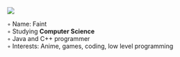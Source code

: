 
<img src="https://github.com/faintsign/faintsign/blob/main/images/1637702131283.png height=400">

◦ Name: Faint\
◦ Studying <strong>Computer Science</strong>\
◦ Java and C++ programmer\
◦ Interests: Anime, games, coding, low level programming

<!---
faintsign/faintsign is a ✨ special ✨ repository because its `README.md` (this file) appears on your GitHub profile.
You can click the Preview link to take a look at your changes.
--->
